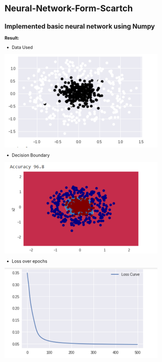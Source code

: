 # Neural-Network-Form-Scartch
## Implemented basic neural network using Numpy 
**Result:**

* Data Used

![](images/Data.png)

* Decision Boundary

![](images/Decision%20Boundary.png)

* Loss over epochs

![](images/Loss.png)
